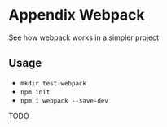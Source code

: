 # Appendix Webpack

See how webpack works in a simpler project

## Usage

- `mkdir test-webpack`
- `npm init`
- `npm i webpack --save-dev`

TODO
